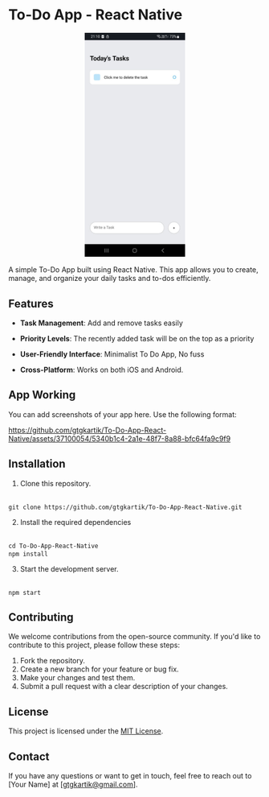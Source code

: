 # To-Do App - React Native

<center>
<img src="image.jpg" alt="app image" width="200" style="position: 'relative'; align-items: 'center' "/>
</center>
  

A simple To-Do App built using React Native. This app allows you to create, manage, and organize your daily tasks and to-dos efficiently.

  

## Features

  

-  **Task Management**: Add and remove tasks easily

-  **Priority Levels**: The recently added task will be on the top as a priority

-  **User-Friendly Interface**: Minimalist To Do App, No fuss

-  **Cross-Platform**: Works on both iOS and Android.

  

## App Working

  

You can add screenshots of your app here. Use the following format:




https://github.com/gtgkartik/To-Do-App-React-Native/assets/37100054/5340b1c4-2a1e-48f7-8a88-bfc64fa9c9f9


  

## Installation

  

1. Clone this repository.

```

git clone https://github.com/gtgkartik/To-Do-App-React-Native.git

```

2. Install the required dependencies

```

cd To-Do-App-React-Native
npm install

```
3. Start the development server.
```

npm start

``` 
## Contributing
We welcome contributions from the open-source community. If you'd like to contribute to this project, please follow these steps:

1.  Fork the repository.
2.  Create a new branch for your feature or bug fix.
3.  Make your changes and test them.
4.  Submit a pull request with a clear description of your changes.

## License

This project is licensed under the [MIT License](https://github.com/gtgkartik/To-Do-App-React-Native/blob/master/LICENSE).

## Contact

If you have any questions or want to get in touch, feel free to reach out to [Your Name] at [[gtgkartik@gmail.com](mailto:gtgkartik@gmail.com)].
